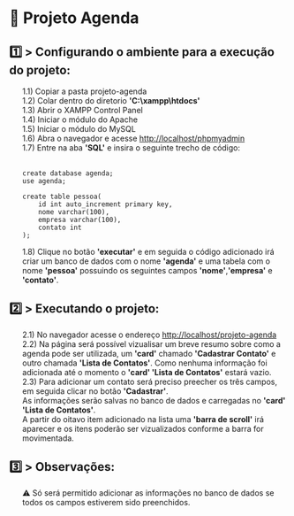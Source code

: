 <h1> 📘 Projeto Agenda </h1>

<h2> 1️⃣ > Configurando o ambiente para a execução do projeto: </h2>

<ul> 1.1) Copiar a pasta projeto-agenda <br>
1.2) Colar dentro do diretorio <strong>'C:\xampp\htdocs'</strong> <br>
1.3) Abrir o XAMPP Control Panel <br>
1.4) Iniciar o módulo do Apache <br>
1.5) Iniciar o módulo do MySQL <br>
1.6) Abra o navegador e acesse <a href="http://localhost/phpmyadmin">http://localhost/phpmyadmin</a> <br>
1.7) Entre na aba <strong>'SQL'</strong> e insira o seguinte trecho de código:  <br><br>

```mysql
create database agenda;
use agenda;

create table pessoa(
    id int auto_increment primary key,
    nome varchar(100),
    empresa varchar(100),
    contato int 
);
```

1.8) Clique no botão <strong>'executar'</strong> e em seguida o código adicionado irá criar um banco de dados com o nome <strong>'agenda'</strong> e uma tabela com o nome <strong>'pessoa'</strong> possuindo os seguintes campos <strong>'nome'</strong>,<strong>'empresa'</strong> e <strong>'contato'</strong>. <br>
</ul>

<h2> 2️⃣ > Executando o projeto: </h2>
<ul>
2.1) No navegador acesse o endereço <a href="http://localhost/projeto-agenda">http://localhost/projeto-agenda</a> <br>
2.2) Na página será possível vizualisar um breve resumo sobre como a agenda pode ser utilizada, um <strong>'card'</strong> chamado <strong>'Cadastrar Contato'</strong> e outro chamada <strong>'Lista de Contatos'</strong>.
 Como nenhuma informação foi adicionada até o momento o <strong>'card' 'Lista de Contatos'</strong> estará vazio. <br>
2.3) Para adicionar um contato será preciso preecher os três campos, em seguida clicar no botão <strong>'Cadastrar'</strong>.  <br>
 As informações serão salvas no banco de dados e carregadas no <strong>'card' 'Lista de Contatos'</strong>. <br>
 A partir do oitavo item adicionado na lista uma <strong>'barra de scroll'</strong> irá aparecer e os itens poderão ser vizualizados conforme a barra for movimentada. <br>
</ul>
<h2> 3️⃣ > Observações:</h2>
<ul>
⚠️ Só será permitido adicionar as informações no banco de dados se todos os campos estiverem sido preenchidos. 
<ul>

